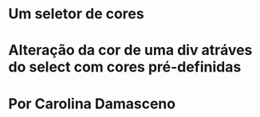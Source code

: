 # Um seletor de cores

# Alteração da cor de uma div atráves do select com cores pré-definidas

# Por Carolina Damasceno